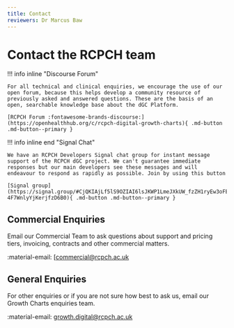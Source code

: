 ```yaml
---
title: Contact
reviewers: Dr Marcus Baw
---
```


# Contact the RCPCH team


!!! info inline "Discourse Forum"

    For all technical and clinical enquiries, we encourage the use of our open forum, because this helps develop a community resource of previously asked and answered questions. These are the basis of an open, searchable knowledge base about the dGC Platform.

    [RCPCH Forum :fontawesome-brands-discourse:](https://openhealthhub.org/c/rcpch-digital-growth-charts){ .md-button .md-button--primary }

!!! info inline end "Signal Chat"

    We have an RCPCH Developers Signal chat group for instant message support of the RCPCH dGC project. We can't guarantee immediate responses but our main developers see these messages and will endeavour to respond as rapidly as possible. Join by using this button

    [Signal group](https://signal.group/#CjQKIAjLf5lS9OZIAI6lsJKWP1LmeJXkUW_fzZH1ryEw3oFEEhBH-4F7WnlyYjKerjfzD6B0){ .md-button .md-button--primary }

## Commercial Enquiries

Email our Commercial Team to ask questions about support and pricing tiers, invoicing, contracts and other commercial matters.  

:material-email: [<commercial@rcpch.ac.uk>

## General Enquiries

For other enquiries or if you are not sure how best to ask us, email our Growth Charts enquiries team.

:material-email: <growth.digital@rcpch.ac.uk>
